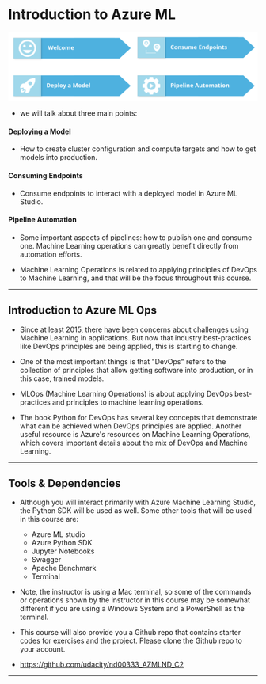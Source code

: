 # Introduction to Azure ML

![](screen1.png)

* we will talk about three main points:

#### Deploying a Model

* How to create cluster configuration and compute targets and how to get models into production.

#### Consuming Endpoints
* Consume endpoints to interact with a deployed model in Azure ML Studio.

#### Pipeline Automation

* Some important aspects of pipelines: how to publish one and consume one. Machine Learning operations can greatly benefit directly from automation efforts.

* Machine Learning Operations is related to applying principles of DevOps to Machine Learning, and that will be the focus throughout this course.

---


## Introduction to Azure ML Ops

* Since at least 2015, there have been concerns about challenges using Machine Learning in applications. But now that industry best-practices like DevOps principles are being applied, this is starting to change.

* One of the most important things is that "DevOps" refers to the collection of principles that allow getting software into production, or in this case, trained models.

* MLOps (Machine Learning Operations) is about applying DevOps best-practices and principles to machine learning operations.

* The book Python for DevOps has several key concepts that demonstrate what can be achieved when DevOps principles are applied. Another useful resource is Azure's resources on Machine Learning Operations, which covers important details about the mix of DevOps and Machine Learning.


---

## Tools & Dependencies

* Although you will interact primarily with Azure Machine Learning Studio, the Python SDK will be used as well. Some other tools that will be used in this course are:

	* Azure ML studio
	* Azure Python SDK
	* Jupyter Notebooks
	* Swagger
	* Apache Benchmark
	* Terminal

* Note, the instructor is using a Mac terminal, so some of the commands or operations shown by the instructor in this course may be somewhat different if you are using a Windows System and a PowerShell as the terminal.

* This course will also provide you a Github repo that contains starter codes for exercises and the project. Please clone the Github repo to your account.

* https://github.com/udacity/nd00333_AZMLND_C2

---


























